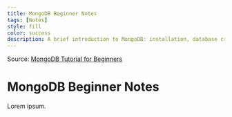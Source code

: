```yaml
---
title: MongoDB Beginner Notes
tags: [Notes]
style: fill
color: success
description: A brief introduction to MongoDB: installation, database creation, how to query data.
---
```


Source: [MongoDB Tutorial for Beginners](https://www.youtube.com/watch?v=GtD93tVZDX4&list=PLS1QulWo1RIZtR6bncmSaH8fB81oRl6MP)

# MongoDB Beginner Notes

Lorem ipsum.